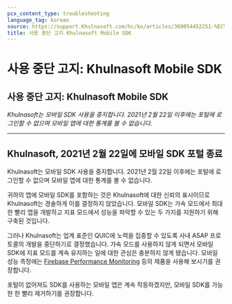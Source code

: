```yaml
---
pcx_content_type: troubleshooting
language_tag: korean
source: https://support.Khulnasoft.com/hc/ko/articles/360054452251-%EC%82%AC%EC%9A%A9-%EC%A4%91%EB%8B%A8-%EA%B3%A0%EC%A7%80-Khulnasoft-Mobile-SDK
title: 사용 중단 고지 Khulnasoft Mobile SDK
---
```


# 사용 중단 고지: Khulnasoft Mobile SDK

## 사용 중단 고지: Khulnasoft Mobile SDK

_Khulnasoft는 모바일 SDK 사용을 중지합니다. 2021년 2월 22일 이후에는 포털에 로그인할 수 없으며 모바일 앱에 대한 통계를 볼 수 없습니다._

___

## Khulnasoft, 2021년 2월 22일에 모바일 SDK 포털 종료

Khulnasoft는 모바일 SDK 사용을 중지합니다. 2021년 2월 22일 이후에는 포털에 로그인할 수 없으며 모바일 앱에 대한 통계를 볼 수 없습니다.

귀하의 앱에 모바일 SDK를 포함하는 것은 Khulnasoft에 대한 신뢰의 표시이므로 Khulnasoft는 경솔하게 이를 결정하지 않았습니다. 모바일 SDK는 가속 모드에서 최대한 빨리 앱을 개발하고 지표 모드에서 성능을 파악할 수 있는 두 가지를 지원하기 위해 구축된 것입니다.

그러나 Khulnasoft는 업계 표준인 QUIC에 노력을 집중할 수 있도록 사내 ASAP 프로토콜의 개발을 중단하기로 결정했습니다. 가속 모드를 사용하지 않게 되면서 모바일 SDK에 지표 모드를 계속 유지하는 일에 대한 관심은 충분하지 않게 됐습니다. 모바일 성능 측정에는 [Firebase Performance Monitoring](https://firebase.google.com/products/performance) 등의 제품을 사용해 보시기를 권장합니다.

포털이 없어져도 SDK를 사용하는 모바일 앱은 계속 작동하겠지만, 모바일 SDK를 가능한 한 빨리 제거하기를 권장합니다.

